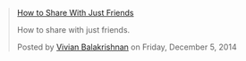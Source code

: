 <html>
<head>
  <title>Your Website Title</title> 
</head>
<body>

  <!-- Load Facebook SDK for JavaScript -->
  <div id="fb-root"></div>
  <script>(function(d, s, id) {
    var js, fjs = d.getElementsByTagName(s)[0];
    if (d.getElementById(id)) return;
    js = d.createElement(s); js.id = id;
    js.src = "https://connect.facebook.net/en_US/sdk.js#xfbml=1&version=v2.6";
    fjs.parentNode.insertBefore(js, fjs);
  }(document, 'script', 'facebook-jssdk'));</script>

  <!-- Your embedded video player code -->
  <div class="fb-video" data-href="https://www.facebook.com/Vivian.Balakrishnan.Sg/videos/10154830046376207/" data-width="500" data-show-text="false">
    <div class="fb-xfbml-parse-ignore">
      <blockquote cite="https://www.facebook.com/Vivian.Balakrishnan.Sg/videos/10154830046376207/">
        <a href="https://www.facebook.com/Vivian.Balakrishnan.Sg/videos/10154830046376207/">How to Share With Just Friends</a>
        <p>How to share with just friends.</p>
        Posted by <a href="https://www.facebook.com/vivian.balakrishnan.sg/">Vivian Balakrishnan</a> on Friday, December 5, 2014
      </blockquote>
    </div>
  </div>

</body>
</html>
